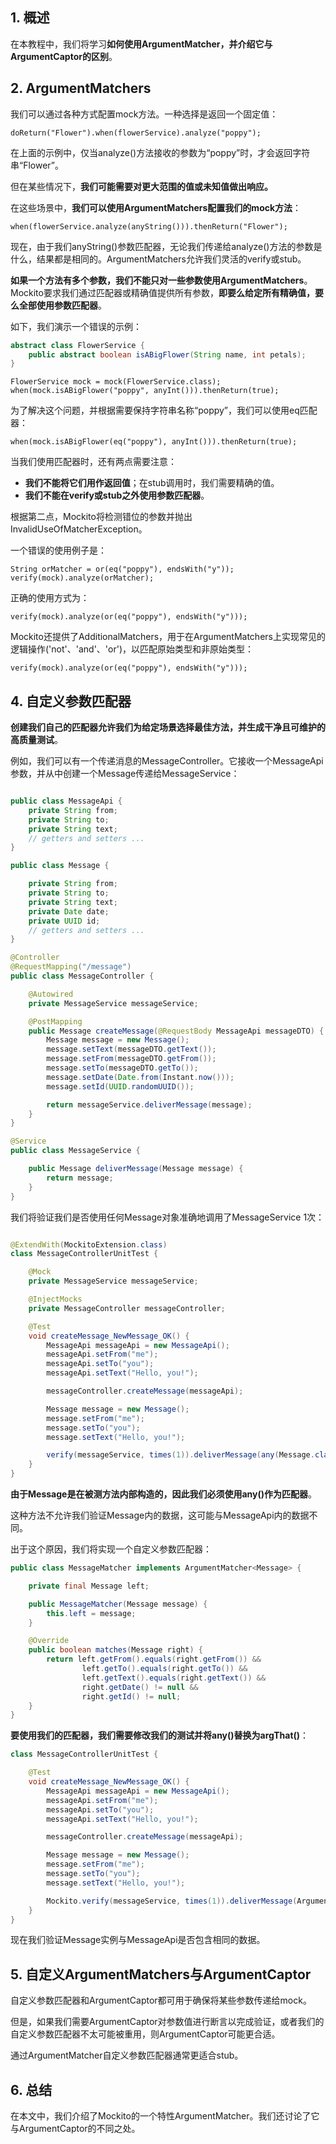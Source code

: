 ## 1. 概述

在本教程中，我们将学习**如何使用ArgumentMatcher，并介绍它与ArgumentCaptor的区别**。

## 2. ArgumentMatchers

我们可以通过各种方式配置mock方法。一种选择是返回一个固定值：

```
doReturn("Flower").when(flowerService).analyze("poppy");
```

在上面的示例中，仅当analyze()方法接收的参数为“poppy”时，才会返回字符串“Flower”。

但在某些情况下，**我们可能需要对更大范围的值或未知值做出响应。**

在这些场景中，**我们可以使用ArgumentMatchers配置我们的mock方法**：

```
when(flowerService.analyze(anyString())).thenReturn("Flower");
```

现在，由于我们anyString()参数匹配器，无论我们传递给analyze()方法的参数是什么，结果都是相同的。ArgumentMatchers允许我们灵活的verify或stub。

**如果一个方法有多个参数，我们不能只对一些参数使用ArgumentMatchers**。
Mockito要求我们通过匹配器或精确值提供所有参数，**即要么给定所有精确值，要么全部使用参数匹配器**。

如下，我们演示一个错误的示例：

```java
abstract class FlowerService {
    public abstract boolean isABigFlower(String name, int petals);
}
```

```
FlowerService mock = mock(FlowerService.class);
when(mock.isABigFlower("poppy", anyInt())).thenReturn(true);
```

为了解决这个问题，并根据需要保持字符串名称“poppy”，我们可以使用eq匹配器：

```
when(mock.isABigFlower(eq("poppy"), anyInt())).thenReturn(true);
```

当我们使用匹配器时，还有两点需要注意：

+ **我们不能将它们用作返回值**；在stub调用时，我们需要精确的值。
+ **我们不能在verify或stub之外使用参数匹配器**。

根据第二点，Mockito将检测错位的参数并抛出InvalidUseOfMatcherException。

一个错误的使用例子是：

```
String orMatcher = or(eq("poppy"), endsWith("y"));
verify(mock).analyze(orMatcher);
```

正确的使用方式为：

```
verify(mock).analyze(or(eq("poppy"), endsWith("y")));
```

Mockito还提供了AdditionalMatchers，用于在ArgumentMatchers上实现常见的逻辑操作('not'、'and'、'or')，以匹配原始类型和非原始类型：

```
verify(mock).analyze(or(eq("poppy"), endsWith("y")));
```

## 4. 自定义参数匹配器

**创建我们自己的匹配器允许我们为给定场景选择最佳方法，并生成干净且可维护的高质量测试**。

例如，我们可以有一个传递消息的MessageController。它接收一个MessageApi参数，并从中创建一个Message传递给MessageService：

```java

public class MessageApi {
    private String from;
    private String to;
    private String text;
    // getters and setters ...
}

public class Message {

    private String from;
    private String to;
    private String text;
    private Date date;
    private UUID id;
    // getters and setters ...
}

@Controller
@RequestMapping("/message")
public class MessageController {

    @Autowired
    private MessageService messageService;

    @PostMapping
    public Message createMessage(@RequestBody MessageApi messageDTO) {
        Message message = new Message();
        message.setText(messageDTO.getText());
        message.setFrom(messageDTO.getFrom());
        message.setTo(messageDTO.getTo());
        message.setDate(Date.from(Instant.now()));
        message.setId(UUID.randomUUID());

        return messageService.deliverMessage(message);
    }
}

@Service
public class MessageService {

    public Message deliverMessage(Message message) {
        return message;
    }
}
```

我们将验证我们是否使用任何Message对象准确地调用了MessageService 1次：

```java

@ExtendWith(MockitoExtension.class)
class MessageControllerUnitTest {

    @Mock
    private MessageService messageService;

    @InjectMocks
    private MessageController messageController;

    @Test
    void createMessage_NewMessage_OK() {
        MessageApi messageApi = new MessageApi();
        messageApi.setFrom("me");
        messageApi.setTo("you");
        messageApi.setText("Hello, you!");

        messageController.createMessage(messageApi);

        Message message = new Message();
        message.setFrom("me");
        message.setTo("you");
        message.setText("Hello, you!");

        verify(messageService, times(1)).deliverMessage(any(Message.class));
    }
}
```

**由于Message是在被测方法内部构造的，因此我们必须使用any()作为匹配器**。

这种方法不允许我们验证Message内的数据，这可能与MessageApi内的数据不同。

出于这个原因，我们将实现一个自定义参数匹配器：

```java
public class MessageMatcher implements ArgumentMatcher<Message> {

    private final Message left;

    public MessageMatcher(Message message) {
        this.left = message;
    }

    @Override
    public boolean matches(Message right) {
        return left.getFrom().equals(right.getFrom()) &&
                left.getTo().equals(right.getTo()) &&
                left.getText().equals(right.getText()) &&
                right.getDate() != null &&
                right.getId() != null;
    }
}
```

**要使用我们的匹配器，我们需要修改我们的测试并将any()替换为argThat()**：

```java
class MessageControllerUnitTest {

    @Test
    void createMessage_NewMessage_OK() {
        MessageApi messageApi = new MessageApi();
        messageApi.setFrom("me");
        messageApi.setTo("you");
        messageApi.setText("Hello, you!");

        messageController.createMessage(messageApi);

        Message message = new Message();
        message.setFrom("me");
        message.setTo("you");
        message.setText("Hello, you!");

        Mockito.verify(messageService, times(1)).deliverMessage(ArgumentMatchers.argThat(new MessageMatcher(message)));
    }
}
```

现在我们验证Message实例与MessageApi是否包含相同的数据。

## 5. 自定义ArgumentMatchers与ArgumentCaptor

自定义参数匹配器和ArgumentCaptor都可用于确保将某些参数传递给mock。

但是，如果我们需要ArgumentCaptor对参数值进行断言以完成验证，或者我们的自定义参数匹配器不太可能被重用，则ArgumentCaptor可能更合适。

通过ArgumentMatcher自定义参数匹配器通常更适合stub。

## 6. 总结

在本文中，我们介绍了Mockito的一个特性ArgumentMatcher。我们还讨论了它与ArgumentCaptor的不同之处。